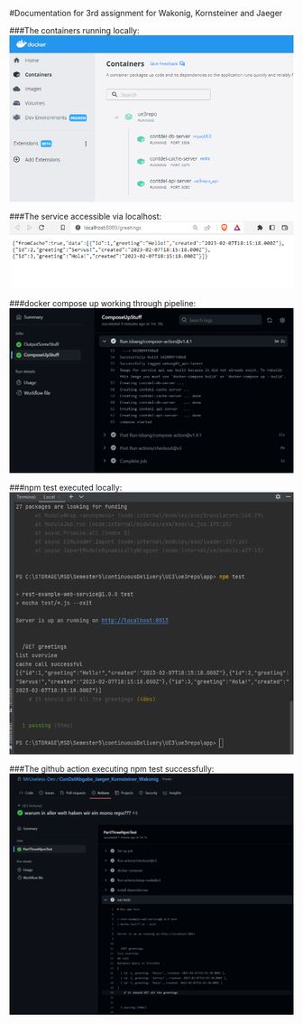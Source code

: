 #Documentation for 3rd assignment for Wakonig, Kornsteiner and Jaeger



###The containers running locally:
![pictur1](./Uebung03/documentation/dockerDesktop.PNG)



###The service accessible via localhost:
![pictur2](./Uebung03/documentation/greetingsBrowserWorking.PNG)



###docker compose up working through pipeline:
![pictur4](./Uebung03/documentation/dockerComposeUpInPipeline.PNG)



###npm test executed locally:
![pictur4](./Uebung03/documentation/npmTestWorking.PNG)



###The github action executing npm test successfully:
![pictur3](./Uebung03/documentation/npmTestDoneByPipeline.PNG)

